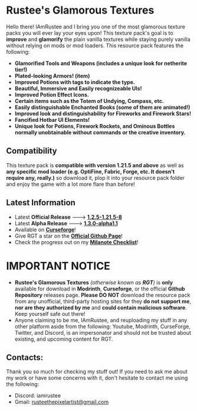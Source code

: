 # **Rustee's Glamorous Textures**
Hello there! IAmRustee and I bring you one of the most glamorous texture packs you will ever lay your eyes upon! This texture pack's goal is to **improve** and **glamorify** the plain vanilla textures while staying purely vanilla without relying on mods or mod loaders. This resource pack features the following:

- **Glamorified Tools and Weapons (includes a unique look for netherite tier!)**
- **Plated-looking Armors! (item)**
- **Improved Potions with tags to indicate the type.**
- **Beautiful, Immersive and Easily recognizeable UIs!**
- **Improved Potion Effect Icons.**
- **Certain items such as the Totem of Undying, Compass, etc.**
- **Easily distinguishable Enchanted Books (some of them are animated!)**
- **Improved look and distinguishability for Fireworks and Firework Stars!**
- **Fancified Hotbar UI Elements!**
- **Unique look for Potions, Firework Rockets, and Ominous Bottles normally unobtainable without commands or the creative inventory.**

## **Compatibility**
This texture pack is **compatible with version 1.21.5 and above** as well as **any specific mod loader (e.g. OptiFine, Fabric, Forge, etc. It doesn't require any, really.)** so download it, plop it into your resource pack folder and enjoy the game with a lot more flare than before!

## **Latest Information** 
- Latest **Official Release** ---> **[1.2.5-1.21.5-8](https://modrinth.com/resourcepack/rustees-glamorous-textures/version/1.2.5+1.21.5-8)**
- Latest **Alpha Release** ---> **[1.3.0-alpha1.1](https://modrinth.com/resourcepack/rustees-glamorous-textures/version/1.3.0-alpha1.1+1.21.5-8)**
- Available on **[Curseforge](https://www.curseforge.com/minecraft/texture-packs/rustees-glamorous-textures)**!
- Give RGT a star on the **[Official Github Page](https://github.com/IAmRustee/Rustee-s-Glamorous-Textures)**!
- Check the progress out on my **[Milanote Checklist](https://app.milanote.com/1UOgN4177gFNck?p=aFbw7jDndXm)**!

# **IMPORTANT NOTICE**
- **Rustee's Glamorous Textures** _(otherwise known as **RGT**)_ is **only** available for download in **Modrinth**, **Curseforge**, or the official **Github Repository** releases page. **Please DO NOT** download the resource pack from any unofficial, third-party hosting sites for they **do not support me**, **nor are they authorized by me** and **could contain malicious software**. Keep yourself safe out there!
- Anyone claiming to be me, IAmRustee, and reuploading my stuff in any other platform aside from the following: Youtube, Modrinth, CurseForge, Twitter, and Discord, is an impersonator and should not be trusted about existing, and upcoming content for RGT. 

## Contacts:
Thank you so much for checking my stuff out! If you need to ask me about my work or have some concerns with it, don't hesitate to contact me using the following:
- Discord: iamrustee
- Gmail: rusteethepixelartist@gmail.com
